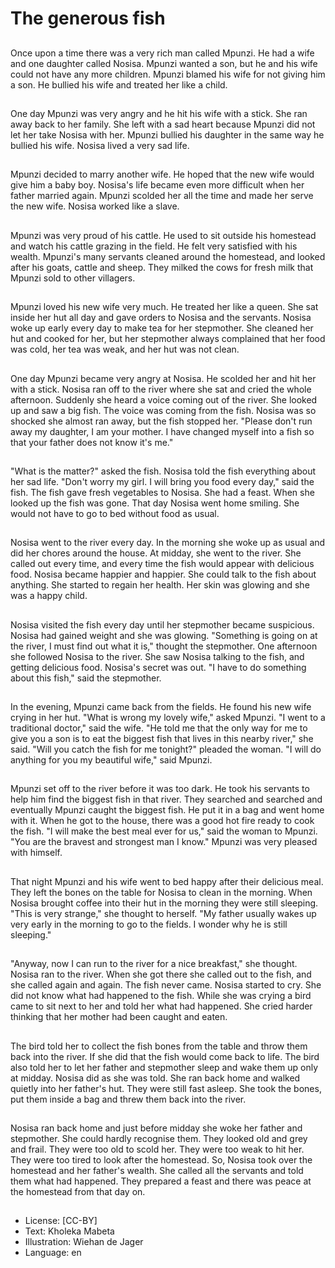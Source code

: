 # The generous fish

##
Once upon a time there was a very
rich man called Mpunzi. He had a
wife and one daughter called
Nosisa. Mpunzi wanted a son, but
he and his wife could not have any
more children. Mpunzi blamed his
wife for not giving him a son. He
bullied his wife and treated her like
a child.

##
One day Mpunzi was very angry and
he hit his wife with a stick. She ran
away back to her family. She left
with a sad heart because Mpunzi
did not let her take Nosisa with her.
Mpunzi bullied his daughter in the
same way he bullied his wife.
Nosisa lived a very sad life.

##
Mpunzi decided to marry another
wife. He hoped that the new wife
would give him a baby boy.
Nosisa's life became even more
difficult when her father married
again. Mpunzi scolded her all the
time and made her serve the new
wife. Nosisa worked like a slave.

##
Mpunzi was very proud of his cattle. He used to sit outside his
homestead and watch his cattle grazing in the field. He felt very
satisfied with his wealth.
Mpunzi's many servants cleaned around the homestead, and
looked after his goats, cattle and sheep. They milked the cows for
fresh milk that Mpunzi sold to other villagers.

##

##
Mpunzi loved his new wife very
much. He treated her like a queen.
She sat inside her hut all day and
gave orders to Nosisa and the
servants. Nosisa woke up early
every day to make tea for her
stepmother. She cleaned her hut
and cooked for her, but her
stepmother always complained that
her food was cold, her tea was
weak, and her hut was not clean.

##
One day Mpunzi became very angry at Nosisa. He
scolded her and hit her with a stick. Nosisa ran off to
the river where she sat and cried the whole
afternoon.
Suddenly she heard a voice coming out of the river.
She looked up and saw a big fish. The voice was
coming from the fish. Nosisa was so shocked she
almost ran away, but the fish stopped her. "Please
don't run away my daughter, I am your mother. I
have changed myself into a fish so that your father
does not know it's me."

##
"What is the matter?" asked the
fish. Nosisa told the fish everything
about her sad life. "Don't worry my
girl. I will bring you food every day,"
said the fish. The fish gave fresh
vegetables to Nosisa. She had a
feast. When she looked up the fish
was gone. That day Nosisa went
home smiling. She would not have
to go to bed without food as usual.

##
Nosisa went to the river every day. In the morning
she woke up as usual and did her chores around the
house. At midday, she went to the river. She called
out every time, and every time the fish would appear
with delicious food. Nosisa became happier and
happier. She could talk to the fish about anything.
She started to regain her health. Her skin was
glowing and she was a happy child.

##
Nosisa visited the fish every day until her stepmother
became suspicious. Nosisa had gained weight and
she was glowing. "Something is going on at the river,
I must find out what it is," thought the stepmother.
One afternoon she followed Nosisa to the river. She
saw Nosisa talking to the fish, and getting delicious
food. Nosisa's secret was out. "I have to do
something about this fish," said the stepmother.

##
In the evening, Mpunzi came back from the fields. He
found his new wife crying in her hut. "What is wrong
my lovely wife," asked Mpunzi.
"I went to a traditional doctor," said the wife. "He
told me that the only way for me to give you a son is
to eat the biggest fish that lives in this nearby river,"
she said. "Will you catch the fish for me tonight?"
pleaded the woman.
"I will do anything for you my beautiful wife," said
Mpunzi.

##
Mpunzi set off to the river before it was too dark. He
took his servants to help him find the biggest fish in
that river. They searched and searched and
eventually Mpunzi caught the biggest fish. He put it
in a bag and went home with it. When he got to the
house, there was a good hot fire ready to cook the
fish.
"I will make the best meal ever for us," said the
woman to Mpunzi. "You are the bravest and
strongest man I know."
Mpunzi was very pleased with himself.

##
That night Mpunzi and his wife went to bed happy
after their delicious meal. They left the bones on the
table for Nosisa to clean in the morning.
When Nosisa brought coffee into their hut in the
morning they were still sleeping. "This is very
strange," she thought to herself. "My father usually
wakes up very early in the morning to go to the
fields. I wonder why he is still sleeping."

##
"Anyway, now I can run to the river for a nice
breakfast," she thought. Nosisa ran to the river.
When she got there she called out to the fish, and
she called again and again. The fish never came.
Nosisa started to cry. She did not know what had
happened to the fish.
While she was crying a bird came to sit next to her
and told her what had happened. She cried harder
thinking that her mother had been caught and eaten.

##
The bird told her to collect the fish bones from the
table and throw them back into the river. If she did
that the fish would come back to life. The bird also
told her to let her father and stepmother sleep and
wake them up only at midday. Nosisa did as she was
told. She ran back home and walked quietly into her
father's hut. They were still fast asleep. She took the
bones, put them inside a bag and threw them back
into the river.

##
Nosisa ran back home and just before midday she
woke her father and stepmother. She could hardly
recognise them. They looked old and grey and frail.
They were too old to scold her. They were too weak
to hit her. They were too tired to look after the
homestead.
So, Nosisa took over the homestead and her father's
wealth. She called all the servants and told them
what had happened. They prepared a feast and there
was peace at the homestead from that day on.

##
* License: [CC-BY]
* Text: Kholeka Mabeta
* Illustration: Wiehan de Jager
* Language: en
